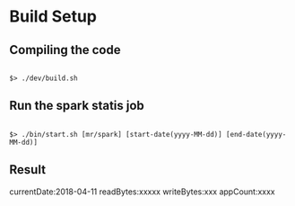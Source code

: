# Build Setup

## Compiling the code

```

$> ./dev/build.sh

```

## Run the spark statis job

```

$> ./bin/start.sh [mr/spark] [start-date(yyyy-MM-dd)] [end-date(yyyy-MM-dd)]

```

## Result

currentDate:2018-04-11 readBytes:xxxxx writeBytes:xxx appCount:xxxx